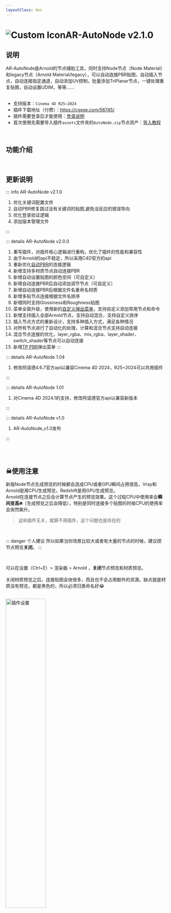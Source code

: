 ```yaml
---
layoutClass: doc
---
```


<script setup>
import MNavLinks from '../components/MNavLinks.vue'

import { NAV_DATA } from '../AR-AutoNode-data'
</script>

# <span class="h1-icon"><img src="/img/AR-AutoPBR.webp" alt="Custom Icon"></span>AR-AutoNode v2.1.0
## 说明
AR-AutoNode是Arnold的节点辅助工具，同时支持Node节点（Node Material）和legacy节点（Arnold Material/legacy），可以自动连接PBR贴图，自动插入节点，自动连接指定通道，自动添加UV控制，批量添加TriPlanar节点，一键处理重复贴图，自动设置UDIM，等等……
<br />
<br />
- 支持版本：`Cinema 4D R25~2024`
- 插件下载地址（付费）：https://cgexe.com/56745/
- 插件需要登录后才能使用：[登录说明](01-AAN-setting)
- 首次使用先需要导入插件`assets`文件夹的`AutoNode.zip`节点资产：[导入教程](01-AAN-import_assets)


<br />

## 功能介绍
<MNavLinks v-for="{title, items} in NAV_DATA" :title="title" :items="items"/>


<br />

## 更新说明

::: info AR-AutoNode v2.1.0 <Badge type="danger" text="更新4+" />
1. 优化关键词配置文件
2. 自动PBR修复跳过没有关键词的贴图,避免没反应的错误导向
3. 优化登录验证逻辑
4. 添加版本管理文件

:::

::: details AR-AutoNode v2.0.0<Badge type="info" text="更新15" />
1. 重写插件，对插件核心逻辑进行重构，优化了插件的性能和兼容性
2. 由于Arnold的api不稳定，所以采用C4D官方的api
3. 重新优化[自动PBR](02-AAN-AutoPBR)的连接逻辑
4. 新增支持多材质节点自动连接PBR
5. 新增自动设置贴图的颜色空间（可自定义）
6. 新增自动连接PBR后自动添加调节节点（可自定义）
7. 新增自动连接PBR后根据文件名重命名材质
8. 新增多贴节点连接根据文件名排序
9. 新增同时支持Glossiness和Roughness贴图
10. 菜单全面升级，使用新的[自定义弹出菜单](03-AAN-CustomMenu)，支持自定义添加常用节点和命令
11. 新增支持插入全部Arnold节点，支持自动混合，支持自定义排序
12. 插入节点方式的重新设计，支持多种插入方式，满足各种情况
13. 对所有节点进行了自动化的处理，计算和混合节点支持自动连接
14. 混合节点连接的优化，layer_rgba、mix_rgba、layer_shader、switch_shader等节点可以自动连接
15. 新增[TP PBR](04-AAN-To_PBR)弹出菜单
:::

::: details AR-AutoNode 1.04<Badge type="info" text="更新1" />
1. 修改阿诺德4.6.7官方api以兼容Cinema 4D 2024，R25~2024可以共用插件

:::

::: details AR-AutoNode 1.01<Badge type="info" text="更新1" />
1. 对Cinema 4D 2024.1的支持，修改阿诺德官方api以兼容新版本

:::

::: details AR-AutoNode v1.0<Badge type="info" text="发布" />
1. AR-AutoNode_v1.0发布

:::


<br />
<br />

## ☠使用注意

新版Node节点生成预览的时候都会造成CPU或者GPU瞬间占用很高，Vray和Arnold是用CPU生成预览，Redshift是用GPU生成预览。  
Arnold在连接节点之后会计算节点产生的预览效果。这个过程CPU中使用率会**瞬间变高🔥**（生成预览之后会降低），特别是同时连接多个贴图的时候CPU的使用率会突然飙升。
> 这和插件无关，就算不用插件，这个问题也是存在的


<br />

::: danger 个人建议
所以如果当你场景比较大或者有大量的节点的时候，建议把节点预览**关闭**。
:::

<br />

可以在设置（Ctrl+E）> 渲染器 > Arnold ，**关闭**节点预览和材质预览。 
<br />  
关闭材质预览之后，连接贴图会快很多，而且也不会占用额外的资源。缺点就是材质没有预览，都是黑色的，所以必须归类命名好😂

<br />

<img data-zoomable src="/img/ar-autonode_close_node_mat_preview.webp" alt="插件设置" width=50%>

